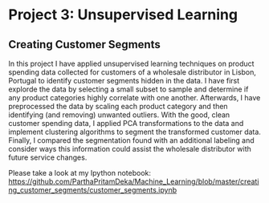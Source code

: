 # Project 3: Unsupervised Learning
## Creating Customer Segments

In this project I have applied unsupervised learning techniques on product spending data collected for customers of a wholesale distributor in Lisbon, Portugal to identify customer segments hidden in the data. I have first explorde the data by selecting a small subset to sample and determine if any product categories highly correlate with one another. Afterwards, I have preprocessed the data by scaling each product category and then identifying (and removing) unwanted outliers. With the good, clean customer spending data, I applied PCA transformations to the data and implement clustering algorithms to segment the transformed customer data. Finally, I compared the segmentation found with an additional labeling and consider ways this information could assist the wholesale distributor with future service changes.

Please take a look at my Ipython notebook:
https://github.com/ParthaPritamDeka/Machine_Learning/blob/master/creating_customer_segments/customer_segments.ipynb
